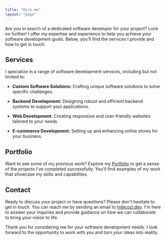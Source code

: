 ```yaml
---
title: "Hire me"
layout: "page"
---
```

Are you in search of a dedicated software developer for your project? Look no further! I offer my expertise and experience to help you achieve your software development goals. Below, you'll find the services I provide and how to get in touch.

## Services

I specialize in a range of software development services, including but not limited to:

- **Custom Software Solutions:** Crafting unique software solutions to solve specific challenges.

- **Backend Development:** Designing robust and efficient backend systems to support your applications.

- **Web Development:** Creating responsive and user-friendly websites tailored to your needs.

- **E-commerce Development:** Setting up and enhancing online stores for your business.

## Portfolio

Want to see some of my previous work? Explore my [Portfolio](https://cozi.dev/portfolio/) to get a sense of the projects I've completed successfully. You'll find examples of my work that showcase my skills and capabilities.

## Contact

Ready to discuss your project or have questions? Please don't hesitate to get in touch. You can reach me by sending an email to [hi@cozi.dev](mailto:hi@cozi.dev). I'm here to answer your inquiries and provide guidance on how we can collaborate to bring your vision to life.

Thank you for considering me for your software development needs. I look forward to the opportunity to work with you and turn your ideas into reality.